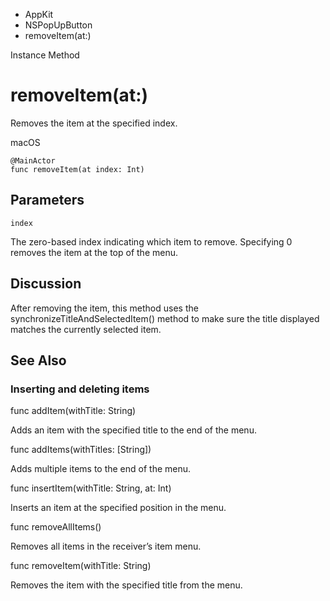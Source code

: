 

- AppKit
- NSPopUpButton
-  removeItem(at:) 

Instance Method

# removeItem(at:)

Removes the item at the specified index.

macOS

``` source
@MainActor
func removeItem(at index: Int)
```

## Parameters 

`index`  

The zero-based index indicating which item to remove. Specifying 0 removes the item at the top of the menu.

## Discussion

After removing the item, this method uses the synchronizeTitleAndSelectedItem() method to make sure the title displayed matches the currently selected item.

## See Also

### Inserting and deleting items

func addItem(withTitle: String)

Adds an item with the specified title to the end of the menu.

func addItems(withTitles: [String])

Adds multiple items to the end of the menu.

func insertItem(withTitle: String, at: Int)

Inserts an item at the specified position in the menu.

func removeAllItems()

Removes all items in the receiver’s item menu.

func removeItem(withTitle: String)

Removes the item with the specified title from the menu.

